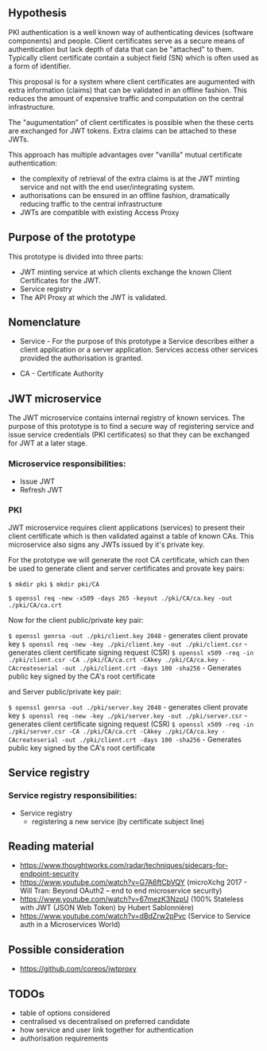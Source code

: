 ## Hypothesis

PKI authentication is a well known way of authenticating devices (software
components) and people. Client certificates serve as a secure means of authentication
but lack depth of data that can be "attached" to them. Typically client certificate
contain a subject field (SN) which is often used as a form of identifier.

This proposal is for a system where client certificates are augumented with extra
information (claims) that can be validated in an offline fashion. This reduces the
amount of expensive traffic and computation on the central infrastructure.

The "augumentation" of client certificates is possible when the these certs are
exchanged for JWT tokens. Extra claims can be attached to these JWTs.

This approach has multiple advantages over "vanilla" mutual certificate authentication:
- the complexity of retrieval of the extra claims is at the JWT minting service
  and not with the end user/integrating system.
- authorisations can be ensured in an offline fashion, dramatically reducing traffic
  to the central infrastructure
- JWTs are compatible with existing Access Proxy

## Purpose of the prototype

This prototype is divided into three parts:
- JWT minting service at which clients exchange the known Client Certificates
for the JWT.
- Service registry
- The API Proxy at which the JWT is validated.

## Nomenclature

- Service - For the purpose of this prototype a Service describes either a client application or a server application. Services access other services provided the authorisation is granted. 

- CA - Certificate Authority

## JWT microservice

The JWT microservice contains internal registry of known services.
The purpose of this prototype is to find a secure way of registering service and
issue service credentials (PKI certificates) so that they can be exchanged for
JWT at a later stage.

### Microservice responsibilities:
- Issue JWT
- Refresh JWT

### PKI 

JWT microservice requires client applications (services) to present their client certificate which is then validated against a table of known CAs. This microservice also signs any JWTs issued by it's private key. 

For the prototype we will generate the root CA certificate, which can then be used to generate client and server certificates and provate key pairs:

`$ mkdir pki`
`$ mkdir pki/CA`

`$ openssl req -new -x509 -days 265 -keyout ./pki/CA/ca.key -out ./pki/CA/ca.crt`

Now for the client public/private key pair: 

`$ openssl genrsa -out ./pki/client.key 2048` - generates client provate key
`$ openssl req -new -key ./pki/client.key -out ./pki/client.csr` - generates client certificate signing request (CSR)
`$ openssl x509 -req -in ./pki/client.csr -CA ./pki/CA/ca.crt -CAkey ./pki/CA/ca.key -CAcreateserial -out ./pki/client.crt -days 100 -sha256` - Generates public key signed by the CA's root certificate

and Server public/private key pair: 

`$ openssl genrsa -out ./pki/server.key 2048` - generates client provate key
`$ openssl req -new -key ./pki/server.key -out ./pki/server.csr` - generates client certificate signing request (CSR)
`$ openssl x509 -req -in ./pki/server.csr -CA ./pki/CA/ca.crt -CAkey ./pki/CA/ca.key -CAcreateserial -out ./pki/client.crt -days 100 -sha256` - Generates public key signed by the CA's root certificate


## Service registry

### Service registry responsibilities:
- Service registry
  - registering a new service (by certificate subject line)


## Reading material
- https://www.thoughtworks.com/radar/techniques/sidecars-for-endpoint-security
- https://www.youtube.com/watch?v=G7A6ftCbVQY (microXchg 2017 - Will Tran: Beyond OAuth2 – end to end microservice security)
- https://www.youtube.com/watch?v=67mezK3NzpU (100% Stateless with JWT (JSON Web Token) by Hubert Sablonnière)
- https://www.youtube.com/watch?v=dBdZrw2pPvc (Service to Service auth in a Microservices World)

## Possible consideration
- https://github.com/coreos/jwtproxy

## TODOs
- table of options considered
- centralised vs decentralised on preferred candidate
- how service and user link together for authentication
- authorisation requirements
